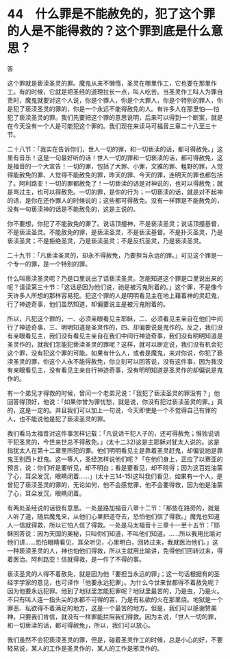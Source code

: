 # 44　什么罪是不能赦免的，犯了这个罪的人是不能得救的？这个罪到底是什么意思？


答

这个罪就是亵渎圣灵的罪。魔鬼从来不懒惰，圣灵在哪里作工，它也要在那里作工。有的时候，它就是把圣经的道理拉长一点，叫人吃苦。当圣灵作工叫人为罪自责时，魔鬼就要对这个人说，你是个罪人，你是个大罪人，你是个特别的罪人，你是犯了亵渎圣灵的罪的，你是一个永远不能得赦免的人。有许多人在那里怕──怕犯了亵渎圣灵的罪。我们先要把这个罪的意思说明，后来可以得到一个断案，就是在今天没有一个人是可能犯这个罪的。我们现在来读马可福音三章二十八至三十节。

二十八节：「我实在告诉你们，世人一切的罪，和一切亵渎的话，都可得赦免。」这里有音乐！这是一句最好听的话！世人一切的罪和一切亵渎的话，都可得赦免，这是福音的一个大宣告！一切的罪，包括了大罪、小罪，文雅的罪、粗野的罪，人觉得能赦免的罪、人觉得不能赦免的罪，昨天的罪、今天的罪，连明天的罪也都包括了。阿利路亚！一切的罪都赦免了！一切亵渎的话是对神说的，也可以得赦免；就是骂过主，也可以得赦免。一切的罪，是你的行为；一切亵渎的话，就是对不起神的话，是你在还作罪人的时候说的；这些都可得赦免。没有一样罪是不能赦免的，没有一句亵渎神的话是不能赦免的，这是主说的。

你不要想，你犯了不能赦免的罪了。说话顶撞神，不是亵渎圣灵；说话顶撞基督，不是亵渎圣灵。不能赦免的罪，是亵渎圣灵，不是亵渎基督。不是扑灭圣灵，乃是亵渎圣灵；不是拒绝圣灵，乃是亵渎圣灵；不是反抗圣灵，乃是亵渎圣灵。

二十九节：「凡亵渎圣灵的，却永不得赦免，乃要担当永远的罪。」可见这个罪是一个专一的罪，是一个特别的罪。

什么叫亵渎圣灵呢？乃是口里说出了话亵渎圣灵。怎能知道这个罪是口里说出来的呢？请读第三十节：「这话是因为他们说，祂是被污鬼附着的。」这个罪，不是像今天许多人所想的那样容易犯。犯这个罪的人是明明看见主在地上藉着神的灵赶鬼，行了神迹奇事，他们虽然知道，却偏要说主是被污鬼附着的。

所以，凡犯这个罪的，一、必须亲眼看见主耶稣，二、必须看见主亲自在他们中间行了神迹奇事，三、明明知道是圣灵作的，四、却偏要说是鬼作的。反之，我们没有亲眼看见主，我们没有看见主亲自在我们中间行神迹奇事，我们没有明明知道是圣灵作的，就我们怎能犯亵渎圣灵的罪呢？这样，就可以断定说，我们没有机会犯这个罪，没有犯这个罪的可能。如果有什么人，或者是魔鬼，来对你说，你犯了亵渎圣灵的罪，你这个人永不能得赦免，你立刻可以回答说，没有这件事，因为我没有亲眼看见主，没有看见主亲自行神迹奇事，没有明明知道是圣灵作的却偏说是鬼作的。

有一个弟兄才得救的时候，曾问一个老弟兄说：「我犯了亵渎圣灵的罪没有？」他回答得顶好，他说：「如果你曾为罪忧愁，就是说，你没有犯过亵渎圣灵的罪。」真的，这是一定的。并且我们可以加上一句说，今天即使是一个不觉得自己有罪的人，也不能说他是犯了亵渎圣灵的罪。

我们看马太福音对这件事怎样记载：「凡说话干犯人子的，还可得赦免；惟独说话干犯圣灵的，今世来世总不得赦免。」(太十二32)这是主耶稣对犹太人说的。这是指犹太人在第十二章里所犯的罪。他们明明看见主是靠着圣灵赶鬼，却偏说祂是靠鬼王别西卜赶鬼。这一等人，圣经怎样说他们呢？「在他们身上，正应了以赛亚的预言，说：你们听是要听见，却不明白；看是要看见，却不晓得；因为这百姓油蒙了心，耳朵发沉，眼睛闭着……」(太十三14-15)这叫我们看见，如果有一个人，是曾犯了亵渎圣灵的罪的，无论如何，他不会感觉罪，他不会要得救，因为他是油蒙了心，耳朵发沉，眼睛闭着。

有两处圣经说的话很有意思。一处是路加福音八章十二节：「那些在路旁的，就是人听了道，随后魔鬼来，从他们心里把道夺去，恐怕他们信了得救。」魔鬼也知道人一信就得救，所以它怕人信了得救。一处是马太福音十三章十一至十五节：「耶稣回答说：因为天国的奥秘，只叫你们知道，不叫他们知道。……所以我用比喻对他们讲……恐怕眼睛看见，耳朵听见，心里明白，回转过来，我就医治他们。」这一种亵渎圣灵的人，神也怕他们得救，所以主就用比喻讲，免得他们回转过来，得着医治。阿利路亚！信就得救，是一件了不得的事。

亵渎圣灵的人得不着赦免，就是因为他「要担当永远的罪」；这一句话根据有的圣经字学家的意见，也可译作「他要永远犯罪」。为什么今世来世都得不着赦免呢？因为他要永远犯罪。他到了地狱里怎能犯罪呢？地狱里最苦的，乃是虫，乃是火。不只有叫人连一指头尖的水都不可得的苦，乃是有私欲的火在那里烧。地狱是一个罪恶、私欲得不着满足的地方，这是一个最苦的地方。但是，我们可以感谢赞美神，只要我们肯信，就没有一样罪能拦阻我们得救。因为主说，「世人一切的罪，和一切亵渎的话，都可得赦免」，所以，我们可以放心。

我们虽然不会犯亵渎圣灵的罪，但是，碰着圣灵作工的时候，总是小心的好，不要轻易说，某人的工作是圣灵作的，某人的工作是邪灵作的。

